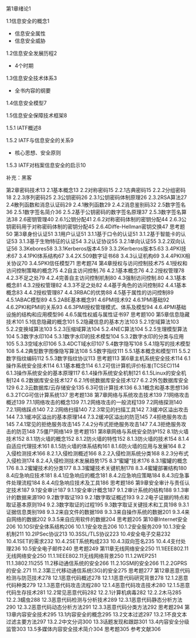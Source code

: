 第1章绪论1

1.1信息安全的概念1

- 信息安全属性
- 信息安全威胁

1.2信息安全发展历程2

- 4个时期

1.3信息安全技术体系3

- 全书内容的纲要

1.4信息安全模型7

1.5信息安全保障技术框架8

1.5.1 IATF概述8

1.5.2 IATF与信息安全的关系9

- 核心思想、安全原则

1.5.3 IATF对档案信息安全的启示10

补充：黑客

第2章密码技术13
2.1基本概念13
2.2对称密码15
2.2.1古典密码15
2.2.2分组密码18
2.2.3序列密码25
2.3公钥密码26
2.3.1公钥密码体制原理26
2.3.2RSA算法27
2.4散列函数和消息认证码29
2.4.1散列函数29
2.4.2消息鉴别码32
2.5数字签名36
2.5.1数字签名简介36
2.5.2基于公钥密码的数字签名原理37
2.5.3数字签名算法38
2.6密钥管理40
2.6.1公钥分配41
2.6.2对称密码体制的密钥分配44
2.6.3公钥密码用于对称密码体制的密钥分配45
2.6.4Diffe-Hellman密钥交换47
思考题50
第3章身份认证51
3.1用户认证51
3.1.1基于口令的认证51
3.1.2基于智能卡的认证53
3.1.3基于生物特征的认证54
3.2认证协议55
3.2.1单向认证55
3.2.2双向认证56
3.3Kebores58
3.3.1Kerberos版本4.59
3.3.2Kerberos版本5.63
3.4PKI技术67
3.4.1PKI体系结构67
3.4.2X.509数字证书68
3.4.3认证机构69
3.4.4PKIX相关协议70
3.4.5PKI信任模型71
思考题74
第4章授权与访问控制技术75
4.1授权和访问控制策略的概念75
4.2自主访问控制.76
4.2.1基本概念76
4.2.2授权管理78
4.2.3不足之处79
4.2.4完善自主访问控制机制80
4.3强制访问控制.80
4.3.1基本概念81
4.3.2授权管理82
4.3.3不足之处82
4.4基于角色的访问控制82
4.4.1基本概念83
4.4.2授权管理87
4.4.3RBAC的优势88
4.5基于属性的访问控制89
4.5.1ABAC模型89
4.5.2ABE基本概念91
4.6PMI技术92
4.6.1PMI基础92
4.6.2PKI和PMI的关系93
4.6.3PMI授权管理模式、体系及模型94
4.6.4PMI基础设施的结构和应用模型96
4.6.5属性权威与属性证书97
思考题100
第5章信息隐藏技术101
5.1信息隐藏的概念101
5.2隐藏信息的基本方法103
5.2.1空域算法103
5.2.2变换域算法103
5.2.3压缩域算法104
5.2.4NEC算法104
5.2.5生理模型算法104
5.3数字水印104
5.3.1数字水印的技术模型104
5.3.2数字水印的分类与应用105
5.3.3空域水印106
5.3.4DCT域水印107
5.4数字隐写108
5.4.1隐写的技术模型108
5.4.2典型数字图像隐写算法108
5.5数字指纹111
5.5.1基本概念和模型111
5.5.2数字指纹编码112
5.5.3数字指纹协议113
思考题113
第6章主机系统安全技术114
6.1操作系统安全技术114
6.1.1基本概念114
6.1.2可信计算机评价标准(TCSEC)114
6.1.3操作系统安全的基本原理117
6.1.4操作系统安全机制121
6.1.5Linux的安全机制124
6.2数据库安全技术127
6.2.1传统数据库安全技术127
6.2.2外包数据库安全129
6.2.3云数据库/云存储安全135
6.3可信计算技术136
6.3.1概念和基本思想136
6.3.2TCG可信计算系统137
思考题138
第7章网络与系统攻击技术139
7.1网络攻击概述139
7.1.1网络攻击的概念139
7.1.2网络攻击的一般流程139
7.2网络探测140
7.2.1网络踩点140
7.2.2网络扫描140
7.2.3常见的扫描工具142
7.3缓冲区溢出攻击144
7.3.1缓冲区溢出的基本原理144
7.3.2缓冲区溢出的防范145
7.4拒绝服务攻击145
7.4.1常见的拒绝服务攻击145
7.4.2分布式拒绝服务攻击147
7.4.3拒绝服务攻击的防范148
7.5僵尸网络149
思考题151
第8章网络与系统安全防护152
8.1防火墙技术152
8.1.1防火墙的概念152
8.1.2防火墙的特性152
8.1.3防火墙的技术154
8.1.4自适应代理技术161
8.1.5防火墙的体系结构161
8.1.6防火墙的应用与发展164
8.2入侵检测技术166
8.2.1入侵检测概述166
8.2.2入侵检测系统分类168
8.2.3分布式入侵检测174
8.2.4入侵检测技术发展趋势175
8.3“蜜罐”技术176
8.3.1蜜罐的概念176
8.3.2蜜罐技术的分类177
8.3.3蜜罐技术关键机制178
8.3.4蜜罐部署结构180
8.4应急响应技术181
8.4.1应急响应的概念181
8.4.2应急响应策略184
8.4.3应急事件处理流程184
8.4.4应急响应技术及工具186
思考题186
第9章安全审计与责任认定技术187
9.1安全审计187
9.1.1安全审计概念187
9.1.2审计系统的结构188
9.1.3审计的数据来源190
9.2数字取证193
9.2.1数字取证概述193
9.2.2电子证据的特点和取证基本原则194
9.2.3数字取证的过程195
9.3数字取证关键技术和工具198
9.3.1证据信息类别198
9.3.2来自文件的数据198
9.3.3来自操作系统的数据201
9.3.4来自网络的数据202
9.3.5来自应用软件的数据204
思考题205
第10章Internet安全206
10.1OSI安全体系结构206
10.1.1安全攻击206
10.1.2安全服务209
10.1.3安全机制211
10.2IPSec协议213
10.3SSL/TLS协议223
10.4安全电子交易232
10.4.1SET的需求232
10.4.2SET系统构成233
10.4.3双向签名235
10.4.4支付处理236
10.5安全电子邮件240
思考题249
第11章无线网络安全250
11.1IEEE802.11无线网络安全250
11.1.1IEEE802.11无线网络背景250
11.1.2WEP251
11.1.3802.11i255
11.2移动通信系统的安全266
11.2.1GSM的安全266
11.2.2GPRS的安全.271
11.2.3第三代移动通信系统(3G)的安全275
思考题277
第12章恶意代码检测与防范技术278
12.1恶意代码概述278
12.1.1恶意代码研究背景278
12.1.2恶意代码种类279
12.1.3恶意代码攻击流程280
12.1.4恶意代码攻击技术280
12.1.5恶意代码生存技术281
12.2常见恶意代码282
12.2.1计算机病毒282
12.2.2木马285
12.2.3蠕虫288
12.3恶意代码检测与分析技术289
12.3.1恶意代码静态分析方法290
12.3.2恶意代码动态分析方法291
12.3.3恶意代码分类方法292
思考题294
第13章内容安全技术295
13.1内容安全的概念295
13.2文本过滤297
13.2.1不良文本过滤主要方法297
13.2.2中文分词300
13.3话题发现和跟踪301
13.4内容安全分级监管303
13.5多媒体内容安全技术简介304
思考题305
参考文献306